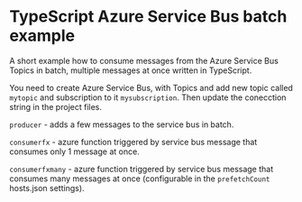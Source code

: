 # TypeScript Azure Service Bus batch example

A short example how to consume messages from the Azure Service Bus Topics in batch, multiple messages at once written in TypeScript.

You need to create Azure Service Bus, with Topics and add new topic called `mytopic` and subscription to it `mysubscription`. Then update the conecction string in the project files.

`producer` - adds a few messages to the service bus in batch.

`consumerfx` - azure function triggered by service bus message that consumes only 1 message at once.

`consumerfxmany` - azure function triggered by service bus message that consumes many messages at once (configurable in the `prefetchCount` hosts.json settings).
